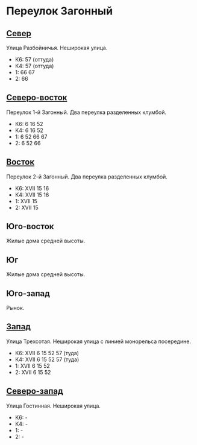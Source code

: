 # Переулок Загонный

## [Север](./10440077.md)

Улица Разбойничья.
Неширокая улица.

* K6:   57 (оттуда)
* K4:   57 (оттуда)
* 1:    66  67
* 2:    66

## [Северо-восток](./10445070.md)

Переулок 1-й Загонный.
Два переулка разделенных клумбой.

* K6:   6   16  52
* K4:   6   16  52
* 1:    6   52  66  67
* 2:    6   52  66

## [Восток](./10445080.md)

Переулок 2-й Загонный.
Два переулка разделенных клумбой.

* K6:   XVII
        15  16
* K4:   XVII
        15  16
* 1:    XVII
        15
* 2:    XVII
        15

## Юго-восток

Жилые дома средней высоты.

## Юг

Жилые дома средней высоты.

## Юго-запад

Рынок.

## [Запад](./10435080.md)

Улица Трехсотая.
Неширокая улица с линией монорельса посередине.

* K6:   XVII
        6   15  52  57 (туда)
* K4:   XVII
        6   15  52  57 (туда)
* 1:    XVII
        6   15  52
* 2:    XVII
        6   15  52

## [Северо-запад](./10430077.md)

Улица Гостинная.
Неширокая улица.

* K6:   -
* K4:   -
* 1:    -
* 2:    -
